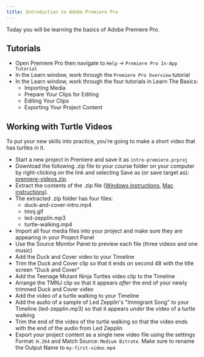 ```yaml
---
title: Introduction to Adobe Premiere Pro
---
```


Today you will be learning the basics of Adobe Premiere Pro.

## Tutorials

- Open Premiere Pro then navigate to `Help` -> `Premiere Pro In-App Tutorial` 
- In the Learn window, work through the `Premiere Pro Overview` tutorial
- In the Learn window, work through the four tutorials in Learn The Basics:
  - Importing Media
  - Prepare Your Clips for Editing
  - Editing Your Clips
  - Exporting Your Project Content

## Working with Turtle Videos

To put your new skills into practice, you're going to make a short video that has turtles in it. 

- Start a new project in Premiere and save it as `intro-premiere.prproj`
- Download the following .zip file to your course folder on your computer by right-clicking on the link and selecting Save as (or save target as): [premiere-videos.zip]({{site.baseurl}}/in-class/premiere-videos.zip). 
- Extract the contents of the .zip file ([Windows instructions](https://support.microsoft.com/en-us/windows/zip-and-unzip-files-f6dde0a7-0fec-8294-e1d3-703ed85e7ebc#:~:text=Open%20File%20Explorer%20and%20find,folder%20to%20a%20new%20location.), [Mac instructions](https://support.apple.com/guide/mac-help/zip-and-unzip-files-and-folders-on-mac-mchlp2528/mac#:~:text=unzip%20(expand)%20a%20compressed%20item)).
- The extracted .zip folder has four files:
  - duck-and-cover-intro.mp4
  - tmnj.gif
  - led-zepplin.mp3 
  - turtle-walking.mp4
- Import all four media files into your project and make sure they are appearing in your Project Panel
- Use the Source Monitor Panel to preview each file (three videos and one music)
- Add the Duck and Cover video to your Timeline
- Trim the Duck and Cover clip so that it ends on second 48 with the title screen "Duck and Cover"
- Add the Teenage Mutant Ninja Turtles video clip to the Timeline 
- Arrange the TMNJ clip so that it appears *after* the end of your newly trimmed Duck and Cover video
- Add the video of a turtle walking to your Timeline
- Add the audio of a sample of Led Zepplin's "Immigrant Song" to your Timeline (led-zepplin.mp3) so that it appears *under* the video of a turtle walking
- Trim the end of the video of the turtle walking so that the video ends with the end of the audio from Led Zepplin
- Export your project content as a single new video file using the settings Format: `H.264` and Match Source: `Medium Bitrate`. Make sure to rename the Output Name to `my-first-video.mp4`